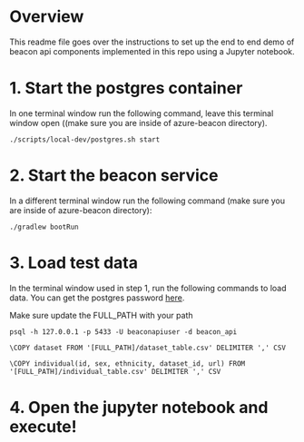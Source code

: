 # Overview
This readme file goes over the instructions to set up the end to end demo of beacon api components implemented in this repo using a Jupyter notebook. 

# 1. Start the postgres container
In one terminal window run the following command, leave this terminal window open ((make sure you are inside of azure-beacon directory). 

`./scripts/local-dev/postgres.sh start`

# 2. Start the beacon service
In a different terminal window run the following command (make sure you are inside of azure-beacon directory): 

`./gradlew bootRun`

# 3. Load test data
In the terminal window used in step 1, run the following commands to load data. You can get the postgres password [here](https://github.com/microsoft/ga4gh-beacon/blob/main/azure-beacon/scripts/local-dev/init-db.sql#L2). 

Make sure update the FULL_PATH with your path

`psql -h 127.0.0.1 -p 5433 -U beaconapiuser -d beacon_api`

`\COPY dataset FROM '[FULL_PATH]/dataset_table.csv' DELIMITER ',' CSV`

`\COPY individual(id, sex, ethnicity, dataset_id, url) FROM '[FULL_PATH]/individual_table.csv' DELIMITER ',' CSV`

# 4. Open the jupyter notebook and execute! 
